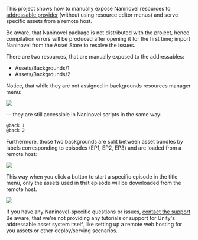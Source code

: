 This project shows how to manually expose Naninovel resources to [addressable provider](https://naninovel.com/guide/resource-providers.html#addressable) (without using resource editor menus) and serve specific assets from a remote host.

Be aware, that Naninovel package is not distributed with the project, hence compilation errors will be produced after opening it for the first time; import Naninovel from the Asset Store to resolve the issues.

There are two resources, that are manually exposed to the addressables: 
 - Assets/Backgrounds/1
 - Assets/Backgrounds/2

Notice, that while they are not assigned in backgrounds resources manager menu:

![](https://i.gyazo.com/8c1b37362bf58d26f18e4e61ffe2957c.png)

— they are still accessible in Naninovel scripts in the same way:

```
@back 1
@back 2
```

Furthermore, those two backgrounds are split between asset bundles by labels corresponding to episodes (EP1, EP2, EP3) and are loaded from a remote host:

![](https://i.gyazo.com/ebbd2c4a19b11aefeeac48d8ccc16403.png)

This way when you click a button to start a specific episode in the title menu, only the assets used in that episode will be downloaded from the remote host.

![](https://i.gyazo.com/4042870d6acfc8b78446df4ac791bb8e.png)

If you have any Naninovel-specific questions or issues, [contact the support](https://naninovel.com/support). Be aware, that we're not providing any tutorials or support for Unity's addressable asset system itself, like setting up a remote web hosting for you assets or other deploy/serving scenarios.
